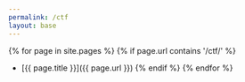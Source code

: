 ```yaml
---
permalink: /ctf
layout: base
---
```

{% for page in site.pages %}
{% if page.url contains '/ctf/' %}
- [{{ page.title }}]({{ page.url }})
{% endif %}
{% endfor %}
